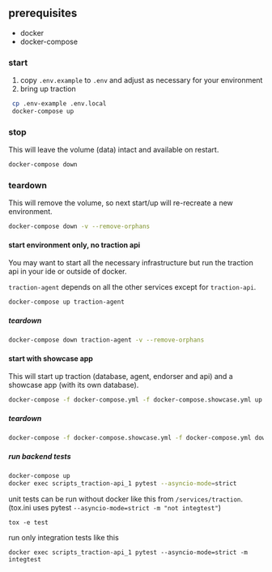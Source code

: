 ## prerequisites

- docker
- docker-compose

### start

1. copy `.env.example` to `.env` and adjust as necessary for your environment
2. bring up traction

```sh
 cp .env-example .env.local
 docker-compose up
```

### stop
This will leave the volume (data) intact and available on restart.

```sh
docker-compose down
```

### teardown
This will remove the volume, so next start/up will re-recreate a new environment.

```sh
docker-compose down -v --remove-orphans
```

#### start environment only, no traction api
You may want to start all the necessary infrastructure but run the traction api in your ide or outside of docker.

`traction-agent` depends on all the other services except for `traction-api`.


```sh
docker-compose up traction-agent
```

##### teardown

```sh
docker-compose down traction-agent -v --remove-orphans
```


 #### start with showcase app
 This will start up traction (database, agent, endorser and api) and a showcase app (with its own database).

 ```sh
 docker-compose -f docker-compose.yml -f docker-compose.showcase.yml up
 ```

##### teardown

```sh
docker-compose -f docker-compose.showcase.yml -f docker-compose.yml down -v --remove-orphans
```

##### run backend tests
```sh
docker-compose up
docker exec scripts_traction-api_1 pytest --asyncio-mode=strict
```
unit tests can be run without docker like this from `/services/traction`.(tox.ini uses pytest `--asyncio-mode=strict -m "not integtest"`)
```
tox -e test 
```
run only integration tests like this
```
docker exec scripts_traction-api_1 pytest --asyncio-mode=strict -m integtest
```